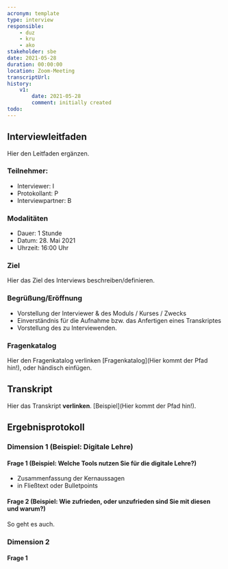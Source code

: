 ```yaml
---
acronym: template
type: interview
responsible:
    - duz
    - kru
    - ako
stakeholder: sbe
date: 2021-05-28
duration: 00:00:00
location: Zoom-Meeting
transcriptUrl:
history:
    v1:
        date: 2021-05-28
        comment: initially created
todo:
---
```

## Interviewleitfaden
Hier den Leitfaden ergänzen.

### Teilnehmer:
* Interviewer: I
* Protokollant: P
* Interviewpartner: B

### Modalitäten
* Dauer: 1 Stunde
* Datum: 28. Mai 2021
* Uhrzeit: 16:00 Uhr

### Ziel
Hier das Ziel des Interviews beschreiben/definieren.

### Begrüßung/Eröffnung
* Vorstellung der Interviewer & des Moduls / Kurses / Zwecks
* Einverständnis für die Aufnahme bzw. das Anfertigen eines Transkriptes
* Vorstellung des zu Interviewenden.

### Fragenkatalog
Hier den Fragenkatalog verlinken [Fragenkatalog](Hier kommt der Pfad hin!), oder händisch einfügen.

## Transkript
Hier das Transkript **verlinken**.
[Beispiel](Hier kommt der Pfad hin!).

## Ergebnisprotokoll

### Dimension 1 (Beispiel: Digitale Lehre)

#### Frage 1 (Beispiel: Welche Tools nutzen Sie für die digitale Lehre?)
* Zusammenfassung der Kernaussagen
* in Fließtext oder Bulletpoints

#### Frage 2 (Beispiel: Wie zufrieden, oder unzufrieden sind Sie mit diesen und warum?)
So geht es auch.

### Dimension 2

#### Frage 1